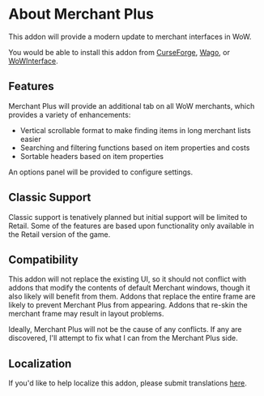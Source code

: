# About Merchant Plus

This addon will provide a modern update to merchant interfaces in WoW.

You would be able to install this addon from [CurseForge](https://www.curseforge.com/wow/addons/merchant-plus "CurseForge"), [Wago](https://addons.wago.io/addons/merchant-plus), or [WoWInterface](https://www.wowinterface.com/downloads/info???-MerchantPlus.html).

## Features

Merchant Plus will provide an additional tab on all WoW merchants, which provides a variety of enhancements:

* Vertical scrollable format to make finding items in long merchant lists easier
* Searching and filtering functions based on item properties and costs
* Sortable headers based on item properties

An options panel will be provided to configure settings.

## Classic Support

Classic support is tenatively planned but initial support will be limited to Retail. Some of the features are based upon functionality only available in the Retail version of the game.

## Compatibility

This addon will not replace the existing UI, so it should not conflict with addons that modify the contents of default Merchant windows, though it also likely will benefit from them.  Addons that replace the entire frame are likely to prevent Merchant Plus from appearing.  Addons that re-skin the merchant frame may result in layout problems.

Ideally, Merchant Plus will not be the cause of any conflicts.  If any are discovered, I'll attempt to fix what I can from the Merchant Plus side.

## Localization

If you'd like to help localize this addon, please submit translations [here](https://www.curseforge.com/wow/addons/merchant-plus/localization).

